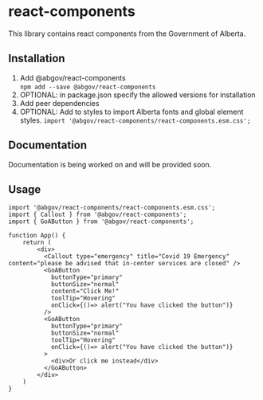# react-components

This library contains react components from the Government of Alberta.

## Installation

1. Add @abgov/react-components  
````npm add --save @abgov/react-components````
2. OPTIONAL: in package.json specify the allowed versions for installation
3. Add peer dependencies  
4. OPTIONAL: Add to styles to import Alberta fonts and global element styles. 
````import '@abgov/react-components/react-components.esm.css';````

## Documentation

Documentation is being worked on and will be provided soon.

## Usage

```
import '@abgov/react-components/react-components.esm.css';
import { Callout } from '@abgov/react-components';
import { GoAButton } from '@abgov/react-components';

function App() {
    return (
        <div>
          <Callout type="emergency" title="Covid 19 Emergency" content="please be advised that in-center services are closed" />
          <GoAButton
            buttonType="primary"
            buttonSize="normal"
            content="Click Me!"
            toolTip="Hovering"
            onClick={()=> alert("You have clicked the button")}
          />
          <GoAButton
            buttonType="primary"
            buttonSize="normal"
            toolTip="Hovering"
            onClick={()=> alert("You have clicked the button")}
          >
            <div>Or click me instead</div>
          </GoAButton>
        </div>
    )
}

```
